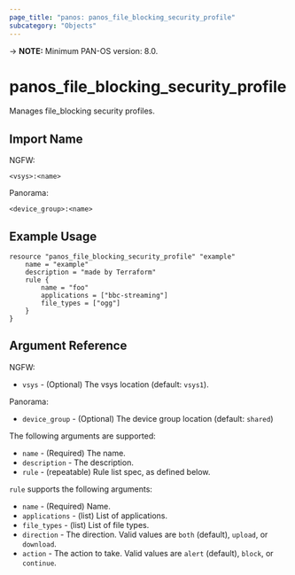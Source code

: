 ```yaml
---
page_title: "panos: panos_file_blocking_security_profile"
subcategory: "Objects"
---
```


-> **NOTE:** Minimum PAN-OS version: 8.0.


# panos_file_blocking_security_profile

Manages file_blocking security profiles.


## Import Name

NGFW:

```
<vsys>:<name>
```

Panorama:

```
<device_group>:<name>
```


## Example Usage

```hcl
resource "panos_file_blocking_security_profile" "example"
    name = "example"
    description = "made by Terraform"
    rule {
        name = "foo"
        applications = ["bbc-streaming"]
        file_types = ["ogg"]
    }
}
```


## Argument Reference

NGFW:

* `vsys` - (Optional) The vsys location (default: `vsys1`).

Panorama:

* `device_group` - (Optional) The device group location (default: `shared`)

The following arguments are supported:

* `name` - (Required) The name.
* `description` - The description.
* `rule` - (repeatable) Rule list spec, as defined below.

`rule` supports the following arguments:

* `name` - (Required) Name.
* `applications` - (list) List of applications.
* `file_types` - (list) List of file types.
* `direction` - The direction.  Valid values are `both` (default),
  `upload`, or `download`.
* `action` - The action to take.  Valid values are `alert` (default),
  `block`, or `continue`.
